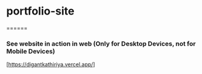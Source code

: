 # portfolio-site
======

### See website in action in web (Only for Desktop Devices, not for Mobile Devices)

[https://digantkathiriya.vercel.app/]
